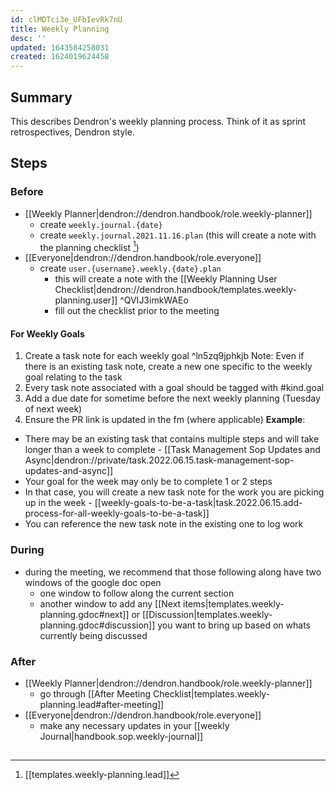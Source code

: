 ```yaml
---
id: clMDTci3e_UFbIevRk7nU
title: Weekly Planning
desc: ''
updated: 1643584258031
created: 1624019624458
---
```


## Summary

This describes Dendron's weekly planning process. Think of it as sprint retrospectives, Dendron style.

## Steps

### Before
- [[Weekly Planner|dendron://dendron.handbook/role.weekly-planner]]
  - create `weekly.journal.{date}`
  - create `weekly.journal.2021.11.16.plan` (this will create a note with the planning checklist [^lead])
- [[Everyone|dendron://dendron.handbook/role.everyone]]
  - create `user.{username}.weekly.{date}.plan`
    - this will create a note with the [[Weekly Planning User Checklist|dendron://dendron.handbook/templates.weekly-planning.user]] ^QVIJ3imkWAEo
    - fill out the checklist prior to the meeting
#### For Weekly Goals
1. Create a task note for each weekly goal ^ln5zq9jphkjb
        Note: Even if there is an existing task note, create a new one specific to the weekly goal relating to the task
1. Every task note associated with a goal should be tagged with #kind.goal
1. Add a due date for sometime before the next weekly planning (Tuesday of next week)
1. Ensure the PR link is updated in the fm (where applicable)
**Example**: 
- There may be an existing task that contains multiple steps and will take longer than a week to complete - [[Task Management Sop Updates and Async|dendron://private/task.2022.06.15.task-management-sop-updates-and-async]]
- Your goal for the week may only be to complete 1 or 2 steps
- In that case, you will create a new task note for the work you are picking up in the week - [[weekly-goals-to-be-a-task|task.2022.06.15.add-process-for-all-weekly-goals-to-be-a-task]]
- You can reference the new task note in the existing one to log work

### During
- during the meeting, we recommend that those following along have two windows of the google doc open
  - one window to follow along the current section
  - another window to add any [[Next items|templates.weekly-planning.gdoc#next]] or [[Discussion|templates.weekly-planning.gdoc#discussion]] you want to bring up based on whats currently being discussed

### After
- [[Weekly Planner|dendron://dendron.handbook/role.weekly-planner]]
  - go through [[After Meeting Checklist|templates.weekly-planning.lead#after-meeting]]
- [[Everyone|dendron://dendron.handbook/role.everyone]]
  - make any necessary updates in your [[weekly Journal|handbook.sop.weekly-journal]]

##

[^lead]: [[templates.weekly-planning.lead]]
[^user]: [[templates.weekly-planning.user]]
[^team]: [[templates.weekly-planning.team]]
[^gdoc]: [[Gdoc|templates.weekly-planning.gdoc]]
